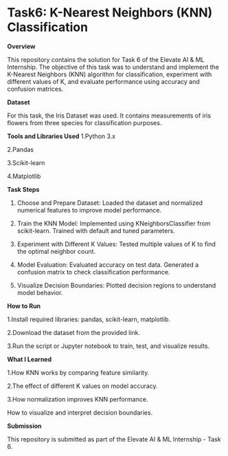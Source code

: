 # Task6: K-Nearest Neighbors (KNN) Classification
**Overview**

This repository contains the solution for Task 6 of the Elevate AI & ML Internship. The objective of this task was to understand and implement the K-Nearest Neighbors (KNN) algorithm for classification, experiment with different values of K, and evaluate performance using accuracy and confusion matrices.

**Dataset**

For this task, the Iris Dataset was used. It contains measurements of iris flowers from three species for classification purposes.

**Tools and Libraries Used**
1.Python 3.x

2.Pandas

3.Scikit-learn

4.Matplotlib

**Task Steps**

1. Choose and Prepare Dataset:
Loaded the dataset and normalized numerical features to improve model performance.

2. Train the KNN Model:
Implemented using KNeighborsClassifier from scikit-learn.
Trained with default and tuned parameters.

3. Experiment with Different K Values:
Tested multiple values of K to find the optimal neighbor count.

4. Model Evaluation:
Evaluated accuracy on test data.
Generated a confusion matrix to check classification performance.

5. Visualize Decision Boundaries:
Plotted decision regions to understand model behavior.

**How to Run**

1.Install required libraries: pandas, scikit-learn, matplotlib.

2.Download the dataset from the provided link.

3.Run the script or Jupyter notebook to train, test, and visualize results.

**What I Learned**

1.How KNN works by comparing feature similarity.

2.The effect of different K values on model accuracy.

3.How normalization improves KNN performance.

How to visualize and interpret decision boundaries.

**Submission**

This repository is submitted as part of the Elevate AI & ML Internship - Task 6.
